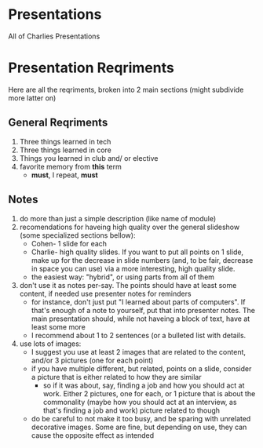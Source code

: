 # Presentations
All of Charlies Presentations

# Presentation Reqriments
Here are all the reqriments, broken into 2 main sections (might subdivide more latter on)
## General Reqriments
1. Three things learned in tech
2. Three things learned in core
3. Things you learned in club and/ or elective
4. favorite memory from **this** term
	- **must**, I repeat, **must**
## Notes
1. do more than just a simple description (like name of module)
2. recomendations for haveing high quality over the general slideshow (some specialized sections bellow):
	- Cohen- 1 slide for each
	- Charlie- high quality slides. If you want to put all points on 1 slide, make up for the decrease in slide numbers (and, to be fair, decrease in space you can use) via a more interesting, high quality slide.
	- the easiest way: "hybrid", or using parts from all of them
3. don't use it as notes per-say. The points should have at least some content, if needed use presenter notes for reminders
	- for instance, don't just put "I learned about parts of computers". If that's enough of a note to yourself, put that into presenter notes. The main presentation should, while not haveing a block of text, have at least some more
	- I recommend about 1 to 2 sentences (or a bulleted list with details.
4. use lots of images:
	- I suggest you use at least 2 images that are related to the content, and/or 3 pictures (one for each point)
	- if you have multiple different, but related, points on a slide, consider a picture that is either related to how they are similar
		- so if it was about, say, finding a job and how you should act at work. Either 2 pictures, one for each, or 1 picture that is about the commonality (maybe how you should act at an interview, as that's finding a job and work) picture related to though
	- do be careful to not make it too busy, and be sparing with unrelated decorative images. Some are fine, but depending on use, they can cause the opposite effect as intended
